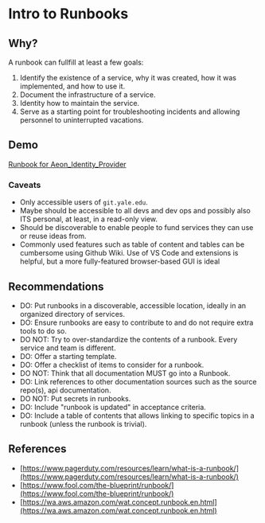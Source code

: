# Intro to Runbooks

## Why?

A runbook can fullfill at least a few goals:

1. Identify the existence of a service, why it was created, how it was implemented, and how to use it.
2. Document the infrastructure of a service.
3. Identity how to maintain the service.
4. Serve as a starting point for troubleshooting incidents and allowing personnel to uninterrupted vacations.

## Demo

[Runbook for Aeon_Identity_Provider](https://git.yale.edu/Library-IT/Aeon_Identity_Provider/wiki/Runbook)

### Caveats

* Only accessible users of `git.yale.edu`.
* Maybe should be accessible to all devs and dev ops and possibly also ITS personal, at least, in a read-only view.
* Should be discoverable to enable people to fund services they can use or reuse ideas from.
* Commonly used features such as table of content and tables can be cumbersome using Github Wiki.  Use of VS Code and extensions is helpful, but a more fully-featured browser-based GUI is ideal

## Recommendations

* DO: Put runbooks in a discoverable, accessible location, ideally in an organized directory of services.
* DO: Ensure runbooks are easy to contribute to and do not require extra tools to do so.
* DO NOT: Try to over-standardize the contents of a runbook.  Every service and team is different.
* DO: Offer a starting template.
* DO: Offer a checklist of items to consider for a runbook.
* DO NOT: Think that all documentation MUST go into a Runbook.
* DO: Link references to other documentation sources such as the source repo(s), api documentation.
* DO NOT: Put secrets in runbooks.
* DO: Include "runbook is updated" in acceptance criteria.
* DO: Include a table of contents that allows linking to specific topics in a runbook (unless the runbook is trivial).

## References

* [https://www.pagerduty.com/resources/learn/what-is-a-runbook/](https://www.pagerduty.com/resources/learn/what-is-a-runbook/)
* [https://www.fool.com/the-blueprint/runbook/](https://www.fool.com/the-blueprint/runbook/)
* [https://wa.aws.amazon.com/wat.concept.runbook.en.html](https://wa.aws.amazon.com/wat.concept.runbook.en.html)